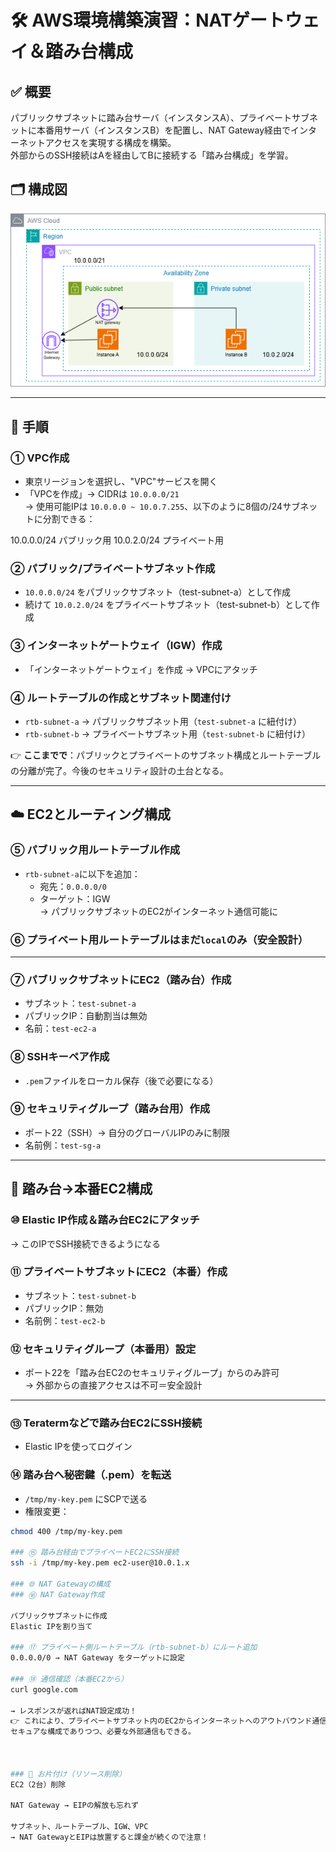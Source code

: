 # 🛠️ AWS環境構築演習：NATゲートウェイ＆踏み台構成

## ✅ 概要  
パブリックサブネットに踏み台サーバ（インスタンスA）、プライベートサブネットに本番用サーバ（インスタンスB）を配置し、NAT Gateway経由でインターネットアクセスを実現する構成を構築。  
外部からのSSH接続はAを経由してBに接続する「踏み台構成」を学習。

## 🗂️ 構成図  
![構成図](./image/diagram.png)

---

## 🔧 手順

### ① VPC作成  
- 東京リージョンを選択し、"VPC"サービスを開く  
- 「VPCを作成」→ CIDRは `10.0.0.0/21`  
→ 使用可能IPは `10.0.0.0 ~ 10.0.7.255`、以下のように8個の/24サブネットに分割できる：

10.0.0.0/24 パブリック用
10.0.2.0/24 プライベート用



### ② パブリック/プライベートサブネット作成  
- `10.0.0.0/24` をパブリックサブネット（test-subnet-a）として作成  
- 続けて `10.0.2.0/24` をプライベートサブネット（test-subnet-b）として作成  

### ③ インターネットゲートウェイ（IGW）作成  
- 「インターネットゲートウェイ」を作成 → VPCにアタッチ  

### ④ ルートテーブルの作成とサブネット関連付け  
- `rtb-subnet-a` → パブリックサブネット用（`test-subnet-a` に紐付け）  
- `rtb-subnet-b` → プライベートサブネット用（`test-subnet-b` に紐付け）  

👉 **ここまでで**：パブリックとプライベートのサブネット構成とルートテーブルの分離が完了。今後のセキュリティ設計の土台となる。

---

## ☁️ EC2とルーティング構成

### ⑤ パブリック用ルートテーブル作成  
- `rtb-subnet-a`に以下を追加：  
  - 宛先：`0.0.0.0/0`  
  - ターゲット：IGW  
→ パブリックサブネットのEC2がインターネット通信可能に  

### ⑥ プライベート用ルートテーブルはまだ`local`のみ（安全設計）  

---

### ⑦ パブリックサブネットにEC2（踏み台）作成  
- サブネット：`test-subnet-a`  
- パブリックIP：自動割当は無効  
- 名前：`test-ec2-a`

### ⑧ SSHキーペア作成  
- `.pem`ファイルをローカル保存（後で必要になる）

### ⑨ セキュリティグループ（踏み台用）作成  
- ポート22（SSH）→ 自分のグローバルIPのみに制限  
- 名前例：`test-sg-a`

---

## 🔐 踏み台→本番EC2構成

### ⑩ Elastic IP作成＆踏み台EC2にアタッチ  
→ このIPでSSH接続できるようになる

### ⑪ プライベートサブネットにEC2（本番）作成  
- サブネット：`test-subnet-b`  
- パブリックIP：無効  
- 名前例：`test-ec2-b`

### ⑫ セキュリティグループ（本番用）設定  
- ポート22を「踏み台EC2のセキュリティグループ」からのみ許可  
→ 外部からの直接アクセスは不可＝安全設計

---

### ⑬ Teratermなどで踏み台EC2にSSH接続  
- Elastic IPを使ってログイン

### ⑭ 踏み台へ秘密鍵（.pem）を転送  
- `/tmp/my-key.pem` にSCPで送る  
- 権限変更：
```bash
chmod 400 /tmp/my-key.pem

### ⑮ 踏み台経由でプライベートEC2にSSH接続
ssh -i /tmp/my-key.pem ec2-user@10.0.1.x

### 🌐 NAT Gatewayの構成
### ⑯ NAT Gateway作成

パブリックサブネットに作成
Elastic IPを割り当て

### ⑰ プライベート側ルートテーブル（rtb-subnet-b）にルート追加
0.0.0.0/0 → NAT Gateway をターゲットに設定

### ⑱ 通信確認（本番EC2から）
curl google.com

→ レスポンスが返ればNAT設定成功！
👉 これにより、プライベートサブネット内のEC2からインターネットへのアウトバウンド通信が可能になった。
セキュアな構成でありつつ、必要な外部通信もできる。



### 🧹 お片付け（リソース削除）
EC2（2台）削除

NAT Gateway → EIPの解放も忘れず

サブネット、ルートテーブル、IGW、VPC
→ NAT GatewayとEIPは放置すると課金が続くので注意！
